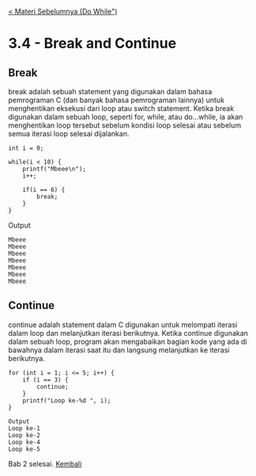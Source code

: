 [< Materi Sebelumnya (Do While")](2.3-DoWhile.md)
# 3.4 - Break and Continue

## Break

break adalah sebuah statement yang digunakan dalam bahasa pemrograman C (dan banyak bahasa pemrograman lainnya) untuk menghentikan eksekusi dari loop atau switch statement. Ketika break digunakan dalam sebuah loop, seperti for, while, atau do...while, ia akan menghentikan loop tersebut sebelum kondisi loop selesai atau sebelum semua iterasi loop selesai dijalankan.

    int i = 0;

    while(i < 10) {
        printf("Mbeee\n");
        i++;

        if(i == 6) {
            break;
        }
    }

Output

    Mbeee
    Mbeee
    Mbeee
    Mbeee
    Mbeee
    Mbeee
    Mbeee

## Continue

continue adalah statement dalam C digunakan untuk melompati iterasi dalam loop dan melanjutkan iterasi berikutnya. Ketika continue digunakan dalam sebuah loop, program akan mengabaikan bagian kode yang ada di bawahnya dalam iterasi saat itu dan langsung melanjutkan ke iterasi berikutnya.

```
for (int i = 1; i <= 5; i++) {
    if (i == 3) {
        continue;
    }
    printf("Loop ke-%d ", i);
}
```

```
Output
Loop ke-1
Loop ke-2
Loop ke-4
Loop ke-5
```
    
    
Bab 2 selesai. [Kembali](../README.md)